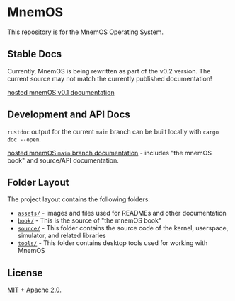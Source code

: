 # MnemOS

This repository is for the MnemOS Operating System.

## Stable Docs

Currently, MnemOS is being rewritten as part of the v0.2 version. The current source may not
match the currently published documentation!

[hosted mnemOS v0.1 documentation](https://mnemos.jamesmunns.com)

## Development and API Docs

`rustdoc` output for the current `main` branch can be built locally with `cargo doc --open`.

[hosted mnemOS `main` branch documentation](https://mnemos-dev.jamesmunns.com/) - includes "the mnemOS book" and source/API documentation.

## Folder Layout

The project layout contains the following folders:

* [`assets/`] - images and files used for READMEs and other documentation
* [`book/`] - This is the source of "the mnemOS book"
* [`source/`] - This folder contains the source code of the kernel, userspace, simulator, and related libraries
* [`tools/`] - This folder contains desktop tools used for working with MnemOS

[`assets/`]: ./assets/
[`book/`]: ./book/
[`source/`]: ./source/
[`tools/`]: ./tools/

## License

[MIT] + [Apache 2.0].

[MIT]: ./LICENSE-MIT
[Apache 2.0]: ./LICENSE-APACHE
